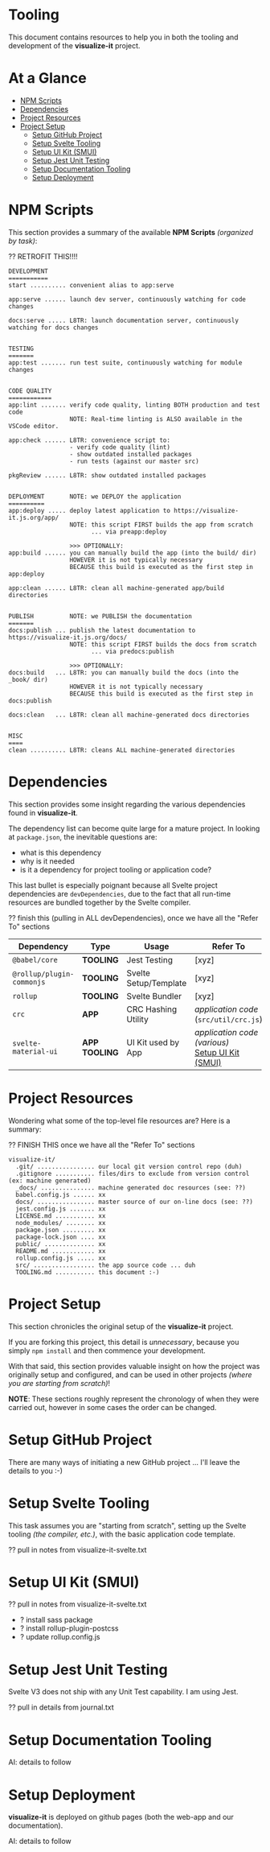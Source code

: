 # Tooling

This document contains resources to help you in both the tooling and
development of the **visualize-it** project.


# At a Glance

- [NPM Scripts]
- [Dependencies]
- [Project Resources]
- [Project Setup]
  - [Setup GitHub Project]
  - [Setup Svelte Tooling]
  - [Setup UI Kit (SMUI)]
  - [Setup Jest Unit Testing]
  - [Setup Documentation Tooling]
  - [Setup Deployment]

<!--- *** SECTION *************************************************************** --->
# NPM Scripts

This section provides a summary of the available **NPM Scripts**
_(organized by task)_:


?? RETROFIT THIS!!!!

```
DEVELOPMENT
===========
start .......... convenient alias to app:serve

app:serve ...... launch dev server, continuously watching for code changes

docs:serve ..... L8TR: launch documentation server, continuously watching for docs changes


TESTING
=======
app:test ....... run test suite, continuously watching for module changes


CODE QUALITY
============
app:lint ....... verify code quality, linting BOTH production and test code
                 NOTE: Real-time linting is ALSO available in the VSCode editor.

app:check ...... L8TR: convenience script to:
                 - verify code quality (lint)
                 - show outdated installed packages
                 - run tests (against our master src)

pkgReview ...... L8TR: show outdated installed packages


DEPLOYMENT       NOTE: we DEPLOY the application
==========
app:deploy ..... deploy latest application to https://visualize-it.js.org/app/
                 NOTE: this script FIRST builds the app from scratch
                       ... via preapp:deploy

                 >>> OPTIONALLY:
app:build ...... you can manually build the app (into the build/ dir)
                 HOWEVER it is not typically necessary 
                 BECAUSE this build is executed as the first step in app:deploy

app:clean ...... L8TR: clean all machine-generated app/build directories


PUBLISH          NOTE: we PUBLISH the documentation
=======
docs:publish ... publish the latest documentation to https://visualize-it.js.org/docs/
                 NOTE: this script FIRST builds the docs from scratch
                       ... via predocs:publish

                 >>> OPTIONALLY:
docs:build   ... L8TR: you can manually build the docs (into the _book/ dir)
                 HOWEVER it is not typically necessary 
                 BECAUSE this build is executed as the first step in docs:publish

docs:clean   ... L8TR: clean all machine-generated docs directories


MISC
====
clean .......... L8TR: cleans ALL machine-generated directories
```





<!--- *** SECTION *************************************************************** --->
# Dependencies

This section provides some insight regarding the various dependencies
found in **visualize-it**.

The dependency list can become quite large for a mature project.  In
looking at `package.json`, the inevitable questions are:

- what is this dependency
- why is it needed
- is it a dependency for project tooling or application code?

This last bullet is especially poignant because all Svelte project
dependencies are `devDependencies`, due to the fact that all run-time
resources are bundled together by the Svelte compiler.

?? finish this (pulling in ALL devDependencies), once we have all the "Refer To" sections

Dependency                | Type        | Usage                  | Refer To
------------------------- | ----------- | ---------------------  | ----------------
`@babel/core`             | **TOOLING** | Jest Testing           | [xyz]
`@rollup/plugin-commonjs` | **TOOLING** | Svelte Setup/Template  | [xyz]
`rollup`                  | **TOOLING** | Svelte Bundler         | [xyz]
`crc`                     | **APP**     | CRC Hashing Utility    | _application code_ (`src/util/crc.js`)
`svelte-material-ui`      | **APP**<br>**TOOLING** | UI Kit used by App     | _application code (various)_<br>[Setup UI Kit (SMUI)]



<!--- *** SECTION *************************************************************** --->
# Project Resources

Wondering what some of the top-level file resources are?  Here is a
summary:

?? FINISH THIS once we have all the "Refer To" sections

```
visualize-it/
  .git/ ................ our local git version control repo (duh)
  .gitignore ........... files/dirs to exclude from version control (ex: machine generated)
  _docs/ ............... machine generated doc resources (see: ??)
  babel.config.js ...... xx
  docs/ ................ master source of our on-line docs (see: ??)
  jest.config.js ....... xx
  LICENSE.md ........... xx
  node_modules/ ........ xx
  package.json ......... xx
  package-lock.json .... xx
  public/ .............. xx
  README.md ............ xx
  rollup.config.js ..... xx
  src/ ................. the app source code ... duh
  TOOLING.md ........... this document :-)
```


<!--- *** SECTION *************************************************************** --->
# Project Setup

This section chronicles the original setup of the **visualize-it**
project.

If you are forking this project, this detail is _unnecessary_, because
you simply `npm install` and then commence your development.

With that said, this section provides valuable insight on how the
project was originally setup and configured, and can be used in other
projects _(where you are starting from scratch)_!

**NOTE**: These sections roughly represent the chronology of when they
were carried out, however in some cases the order can be changed.


<!--- *** SUB-SECTION *************************************************************** --->
# Setup GitHub Project

There are many ways of initiating a new GitHub project ... I'll leave
the details to you :-)



<!--- *** SUB-SECTION *************************************************************** --->
# Setup Svelte Tooling

This task assumes you are "starting from scratch", setting up the
Svelte tooling _(the compiler, etc.)_, with the basic application code
template.

?? pull in notes from visualize-it-svelte.txt



<!--- *** SUB-SECTION *************************************************************** --->
# Setup UI Kit (SMUI)

?? pull in notes from visualize-it-svelte.txt
- ? install sass package
- ? install rollup-plugin-postcss
- ? update rollup.config.js



<!--- *** SUB-SECTION *************************************************************** --->
# Setup Jest Unit Testing

Svelte V3 does not ship with any Unit Test capability.  I am using Jest.
   
?? pull in details from journal.txt



<!--- *** SUB-SECTION *************************************************************** --->
# Setup Documentation Tooling

AI: details to follow



<!--- *** SUB-SECTION *************************************************************** --->
# Setup Deployment

**visualize-it** is deployed on github pages (both the web-app and our documentation).

AI: details to follow






<!--- *** LINKS ***************************************************************** --->

[NPM Scripts]:                    #npm-scripts
[Dependencies]:                   #dependencies
[Project Resources]:              #project-resources
[Project Setup]:                  #project-setup
  [Setup GitHub Project]:         #setup-github-project
  [Setup Svelte Tooling]:         #setup-svelte-tooling
  [Setup UI Kit (SMUI)]:          #setup-ui-kit-smui
  [Setup Jest Unit Testing]:      #setup-jest-unit-testing
  [Setup Documentation Tooling]:  #setup-documentation-tooling
  [Setup Deployment]:             #setup-deployment
